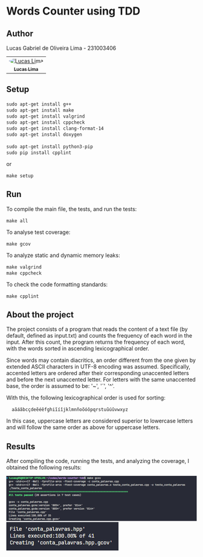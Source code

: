 # Words Counter using TDD

## Author
<p>Lucas Gabriel de Oliveira Lima - 231003406<p>
<table>
  <tr>
    <td align="center"><a href="https://github.com/lucasdbr05" target="_blank"><img style="border-radius: 50%;" src="https://github.com/lucasdbr05.png" width="100px;" alt="Lucas Lima"/><br /><sub><b>Lucas Lima</b></sub></a><br /></td>
</table>

## Setup

```shell
sudo apt-get install g++
sudo apt-get install make
sudo apt-get install valgrind
sudo apt-get install cppcheck
sudo apt-get install clang-format-14
sudo apt-get install doxygen

sudo apt-get install python3-pip
sudo pip install cpplint
```

or

```shell
make setup
```


## Run

To compile the main file, the tests, and run the tests:
```shell
make all
```

To analyse test coverage:
```shell
make gcov
```

To analyze static and dynamic memory leaks:
```shell
make valgrind
make cppcheck
```

To check the code formatting standards:
```shell
make cpplint
```

## About the project

The project consists of a program that reads the content of a text file (by default, defined as input.txt) and counts the frequency of each word in the input. After this count, the program returns the frequency of each word, with the words sorted in ascending lexicographical order.

Since words may contain diacritics, an order different from the one given by extended ASCII characters in UTF-8 encoding was assumed. Specifically, accented letters are ordered after their corresponding unaccented letters and before the next unaccented letter. For letters with the same unaccented base, the order is assumed to be: '~', '´', '^'.

With this, the following lexicographical order is used for sorting:

```shell
  aãáâbcçdeẽéêfghiĩíîjklmnñoõóôpqrstuũúûvwxyz
```
In this case, uppercase letters are considered superior to lowercase letters and will follow the same order as above for uppercase letters.


## Results

After compiling the code, running the tests, and analyzing the coverage, I obtained the following results:

<img alt="results" src="./readme_assets/teste_cov_conta_cpp.png">
<img alt="results" src="./readme_assets/teste_cov_conta_hpp.png">